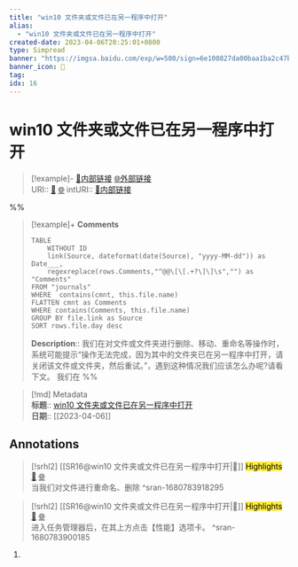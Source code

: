 ```yaml
---
title: "win10 文件夹或文件已在另一程序中打开"
alias: 
  - "win10 文件夹或文件已在另一程序中打开"
created-date: 2023-04-06T20:25:01+0800
type: Simpread
banner: "https://imgsa.baidu.com/exp/w=500/sign=6e100827da00baa1ba2c47bb7711b9b1/d833c895d143ad4b203e830b89025aafa50f06ed.jpg "
banner_icon: 🔖
tag: 
idx: 16
---
```


# win10 文件夹或文件已在另一程序中打开

> [!example]- [🧷内部链接](<http://localhost:7026/unread/16>) [🌐外部链接](<https://www.cnblogs.com/cuihongyu3503319/p/11004467.html>)    
> URI:: [🧷](<http://localhost:7026/unread/16>) [🌐](<https://www.cnblogs.com/cuihongyu3503319/p/11004467.html>) 
> intURI:: [🧷内部链接](<http://localhost:7026/reading/16>)

%%
> [!example]+ **Comments**  
> ```dataview
> TABLE 
>     WITHOUT ID
>     link(Source, dateformat(date(Source), "yyyy-MM-dd")) as Date___, 
>     regexreplace(rows.Comments,"^@@\[\[.+?\]\]\s","") as "Comments"
> FROM "journals"
> WHERE  contains(cmnt, this.file.name)
> FLATTEN cmnt as Comments
> WHERE contains(Comments, this.file.name)
> GROUP BY file.link as Source
> SORT rows.file.day desc
> ```
>  **Description**:: 我们在对文件或文件夹进行删除、移动、重命名等操作时，系统可能提示“操作无法完成，因为其中的文件夹已在另一程序中打开，请关闭该文件或文件夹，然后重试。”，遇到这种情况我们应该怎么办呢?请看下文。 我们在
%%

> [!md] Metadata  
> **标题**:: [win10 文件夹或文件已在另一程序中打开](https://www.cnblogs.com/cuihongyu3503319/p/11004467.html)  
> **日期**:: [[2023-04-06]]  

## Annotations


> [!srhl2] [[SR16@win10 文件夹或文件已在另一程序中打开|📄]] <mark style="background-color: #ffeb3b">Highlights</mark> [🧷](<http://localhost:7026/unread/16#id=1680783918295>) [🌐](<http://localhost:7026/reading/16#id=1680783918295>)   
> 当我们对文件进行重命名、删除
> ^sran-1680783918295
 
> [!srhl2] [[SR16@win10 文件夹或文件已在另一程序中打开|📄]] <mark style="background-color: #ffeb3b">Highlights</mark> [🧷](<http://localhost:7026/unread/16#id=1680783900185>) [🌐](<http://localhost:7026/reading/16#id=1680783900185>)   
> 进入任务管理器后，在其上方点击【性能】选项卡。
> ^sran-1680783900185
 
 1. 